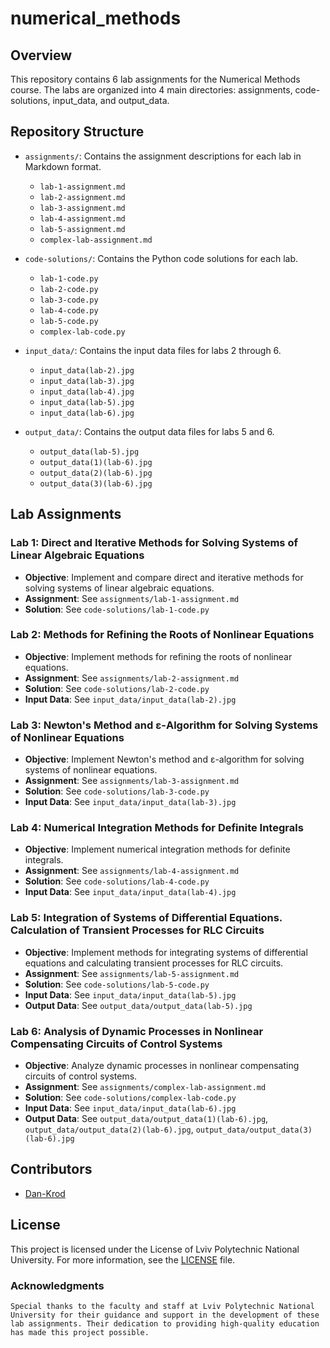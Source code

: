 # numerical_methods

## Overview
This repository contains 6 lab assignments for the Numerical Methods course. The labs are organized into 4 main directories: assignments, code-solutions, input_data, and output_data.

## Repository Structure

- `assignments/`: Contains the assignment descriptions for each lab in Markdown format.
  - `lab-1-assignment.md`
  - `lab-2-assignment.md`
  - `lab-3-assignment.md`
  - `lab-4-assignment.md`
  - `lab-5-assignment.md`
  - `complex-lab-assignment.md`

- `code-solutions/`: Contains the Python code solutions for each lab.
  - `lab-1-code.py`
  - `lab-2-code.py`
  - `lab-3-code.py`
  - `lab-4-code.py`
  - `lab-5-code.py`
  - `complex-lab-code.py`

- `input_data/`: Contains the input data files for labs 2 through 6.
  - `input_data(lab-2).jpg`
  - `input_data(lab-3).jpg`
  - `input_data(lab-4).jpg`
  - `input_data(lab-5).jpg`
  - `input_data(lab-6).jpg`

- `output_data/`: Contains the output data files for labs 5 and 6.
  - `output_data(lab-5).jpg`
  - `output_data(1)(lab-6).jpg`
  - `output_data(2)(lab-6).jpg`
  - `output_data(3)(lab-6).jpg`

## Lab Assignments
### Lab 1: Direct and Iterative Methods for Solving Systems of Linear Algebraic Equations
- **Objective**: Implement and compare direct and iterative methods for solving systems of linear algebraic equations.
- **Assignment**: See `assignments/lab-1-assignment.md`
- **Solution**: See `code-solutions/lab-1-code.py`

### Lab 2: Methods for Refining the Roots of Nonlinear Equations
- **Objective**: Implement methods for refining the roots of nonlinear equations.
- **Assignment**: See `assignments/lab-2-assignment.md`
- **Solution**: See `code-solutions/lab-2-code.py`
- **Input Data**: See `input_data/input_data(lab-2).jpg`

### Lab 3: Newton's Method and ε-Algorithm for Solving Systems of Nonlinear Equations
- **Objective**: Implement Newton's method and ε-algorithm for solving systems of nonlinear equations.
- **Assignment**: See `assignments/lab-3-assignment.md`
- **Solution**: See `code-solutions/lab-3-code.py`
- **Input Data**: See `input_data/input_data(lab-3).jpg`

### Lab 4: Numerical Integration Methods for Definite Integrals
- **Objective**: Implement numerical integration methods for definite integrals.
- **Assignment**: See `assignments/lab-4-assignment.md`
- **Solution**: See `code-solutions/lab-4-code.py`
- **Input Data**: See `input_data/input_data(lab-4).jpg`

### Lab 5: Integration of Systems of Differential Equations. Calculation of Transient Processes for RLC Circuits
- **Objective**: Implement methods for integrating systems of differential equations and calculating transient processes for RLC circuits.
- **Assignment**: See `assignments/lab-5-assignment.md`
- **Solution**: See `code-solutions/lab-5-code.py`
- **Input Data**: See `input_data/input_data(lab-5).jpg`
- **Output Data**: See `output_data/output_data(lab-5).jpg`

### Lab 6: Analysis of Dynamic Processes in Nonlinear Compensating Circuits of Control Systems
- **Objective**: Analyze dynamic processes in nonlinear compensating circuits of control systems.
- **Assignment**: See `assignments/complex-lab-assignment.md`
- **Solution**: See `code-solutions/complex-lab-code.py`
- **Input Data**: See `input_data/input_data(lab-6).jpg`
- **Output Data**: See `output_data/output_data(1)(lab-6).jpg`, `output_data/output_data(2)(lab-6).jpg`, `output_data/output_data(3)(lab-6).jpg`

## Contributors
- [Dan-Krod](https://github.com/Dan-Krod)

## License
This project is licensed under the License of Lviv Polytechnic National University. For more information, see the [LICENSE](LICENSE) file.

### Acknowledgments
`Special thanks to the faculty and staff at Lviv Polytechnic National University for their guidance and support in the development of these lab assignments. Their dedication to providing high-quality education has made this project possible.`
